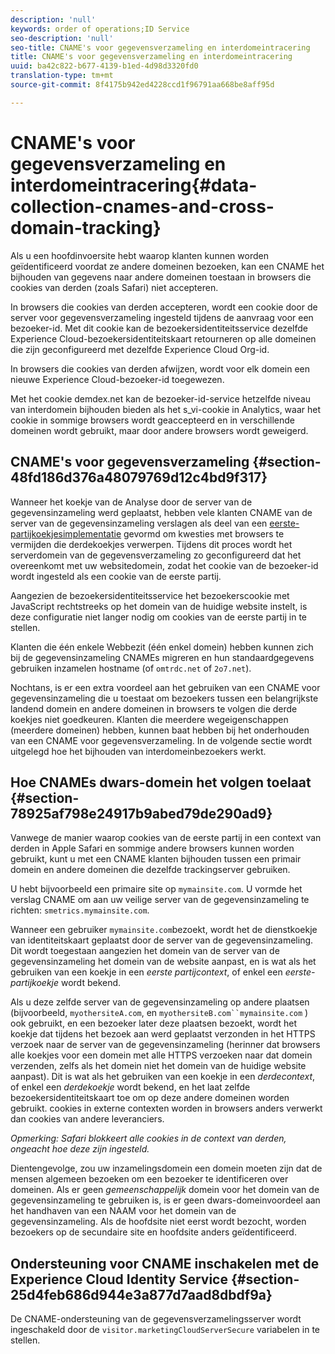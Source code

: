 ```yaml
---
description: 'null'
keywords: order of operations;ID Service
seo-description: 'null'
seo-title: CNAME's voor gegevensverzameling en interdomeintracering
title: CNAME's voor gegevensverzameling en interdomeintracering
uuid: ba42c822-b677-4139-b1ed-4d98d3320fd0
translation-type: tm+mt
source-git-commit: 8f4175b942ed4228ccd1f96791aa668be8aff95d

---
```



# CNAME&#39;s voor gegevensverzameling en interdomeintracering{#data-collection-cnames-and-cross-domain-tracking}

Als u een hoofdinvoersite hebt waarop klanten kunnen worden geïdentificeerd voordat ze andere domeinen bezoeken, kan een CNAME het bijhouden van gegevens naar andere domeinen toestaan in browsers die cookies van derden (zoals Safari) niet accepteren.

In browsers die cookies van derden accepteren, wordt een cookie door de server voor gegevensverzameling ingesteld tijdens de aanvraag voor een bezoeker-id. Met dit cookie kan de bezoekersidentiteitsservice dezelfde Experience Cloud-bezoekersidentiteitskaart retourneren op alle domeinen die zijn geconfigureerd met dezelfde Experience Cloud Org-id.

In browsers die cookies van derden afwijzen, wordt voor elk domein een nieuwe Experience Cloud-bezoeker-id toegewezen.

Met het cookie demdex.net kan de bezoeker-id-service hetzelfde niveau van interdomein bijhouden bieden als het s_vi-cookie in Analytics, waar het cookie in sommige browsers wordt geaccepteerd en in verschillende domeinen wordt gebruikt, maar door andere browsers wordt geweigerd.

## CNAME&#39;s voor gegevensverzameling {#section-48fd186d376a48079769d12c4bd9f317}

Wanneer het koekje van de Analyse door de server van de gegevensinzameling werd geplaatst, hebben vele klanten CNAME van de server van de gegevensinzameling verslagen als deel van een [eerste-partijkoekjesimplementatie](https://marketing.adobe.com/resources/help/en_US/whitepapers/first_party_cookies/) gevormd om kwesties met browsers te vermijden die derdekoekjes verwerpen. Tijdens dit proces wordt het serverdomein van de gegevensverzameling zo geconfigureerd dat het overeenkomt met uw websitedomein, zodat het cookie van de bezoeker-id wordt ingesteld als een cookie van de eerste partij.

Aangezien de bezoekersidentiteitsservice het bezoekerscookie met JavaScript rechtstreeks op het domein van de huidige website instelt, is deze configuratie niet langer nodig om cookies van de eerste partij in te stellen.

Klanten die één enkele Webbezit (één enkel domein) hebben kunnen zich bij de gegevensinzameling CNAMEs migreren en hun standaardgegevens gebruiken inzamelen hostname (of `omtrdc.net` of `2o7.net`).

Nochtans, is er een extra voordeel aan het gebruiken van een CNAME voor gegevensinzameling die u toestaat om bezoekers tussen een belangrijkste landend domein en andere domeinen in browsers te volgen die derde koekjes niet goedkeuren. Klanten die meerdere wegeigenschappen (meerdere domeinen) hebben, kunnen baat hebben bij het onderhouden van een CNAME voor gegevensverzameling. In de volgende sectie wordt uitgelegd hoe het bijhouden van interdomeinbezoekers werkt.

## Hoe CNAMEs dwars-domein het volgen toelaat {#section-78925af798e24917b9abed79de290ad9}

Vanwege de manier waarop cookies van de eerste partij in een context van derden in Apple Safari en sommige andere browsers kunnen worden gebruikt, kunt u met een CNAME klanten bijhouden tussen een primair domein en andere domeinen die dezelfde trackingserver gebruiken.

U hebt bijvoorbeeld een primaire site op `mymainsite.com`. U vormde het verslag CNAME om aan uw veilige server van de gegevensinzameling te richten: `smetrics.mymainsite.com`.

Wanneer een gebruiker `mymainsite.com`bezoekt, wordt het de dienstkoekje van identiteitskaart geplaatst door de server van de gegevensinzameling. Dit wordt toegestaan aangezien het domein van de server van de gegevensinzameling het domein van de website aanpast, en is wat als het gebruiken van een koekje in een *eerste partijcontext*, of enkel een *eerste-partijkoekje* wordt bekend.

Als u deze zelfde server van de gegevensinzameling op andere plaatsen (bijvoorbeeld, `myothersiteA.com`, en `myothersiteB.com``mymainsite.com` ) ook gebruikt, en een bezoeker later deze plaatsen bezoekt, wordt het koekje dat tijdens het bezoek aan werd geplaatst verzonden in het HTTPS verzoek naar de server van de gegevensinzameling (herinner dat browsers alle koekjes voor een domein met alle HTTPS verzoeken naar dat domein verzenden, zelfs als het domein niet het domein van de huidige website aanpast). Dit is wat als het gebruiken van een koekje in een *derdecontext*, of enkel een *derdekoekje* wordt bekend, en het laat zelfde bezoekersidentiteitskaart toe om op deze andere domeinen worden gebruikt. cookies in externe contexten worden in browsers anders verwerkt dan cookies van andere leveranciers.

*Opmerking: Safari blokkeert alle cookies in de context van derden, ongeacht hoe deze zijn ingesteld.*

Dientengevolge, zou uw inzamelingsdomein een domein moeten zijn dat de mensen algemeen bezoeken om een bezoeker te identificeren over domeinen. Als er geen *gemeenschappelijk* domein voor het domein van de gegevensinzameling te gebruiken is, is er geen dwars-domeinvoordeel aan het handhaven van een NAAM voor het domein van de gegevensinzameling. Als de hoofdsite niet eerst wordt bezocht, worden bezoekers op de secundaire site en hoofdsite anders geïdentificeerd.

## Ondersteuning voor CNAME inschakelen met de Experience Cloud Identity Service {#section-25d4feb686d944e3a877d7aad8dbdf9a}

De CNAME-ondersteuning van de gegevensverzamelingsserver wordt ingeschakeld door de `visitor.marketingCloudServerSecure` variabelen in te stellen.
